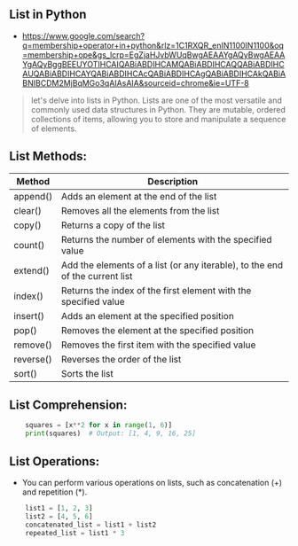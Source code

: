 ## List in Python
- https://www.google.com/search?q=membership+operator+in+python&rlz=1C1RXQR_enIN1100IN1100&oq=membership+ope&gs_lcrp=EgZjaHJvbWUqBwgAEAAYgAQyBwgAEAAYgAQyBggBEEUYOTIHCAIQABiABDIHCAMQABiABDIHCAQQABiABDIHCAUQABiABDIHCAYQABiABDIHCAcQABiABDIHCAgQABiABDIHCAkQABiABNIBCDM2MjBqMGo3qAIAsAIA&sourceid=chrome&ie=UTF-8


>let's delve into lists in Python. Lists are one of the most versatile and commonly used data structures in Python. They are mutable, ordered collections of items, allowing you to store and manipulate a sequence of elements.



## List Methods:
| Method   | Description                                                        |
|----------|--------------------------------------------------------------------|
| append() | Adds an element at the end of the list                             |
| clear()  | Removes all the elements from the list                             |
| copy()   | Returns a copy of the list                                         |
| count()  | Returns the number of elements with the specified value            |
| extend() | Add the elements of a list (or any iterable), to the end of the current list |
| index()  | Returns the index of the first element with the specified value    |
| insert() | Adds an element at the specified position                          |
| pop()    | Removes the element at the specified position                      |
| remove() | Removes the first item with the specified value                    |
| reverse()| Reverses the order of the list                                     |
| sort()   | Sorts the list                                                     |



## List Comprehension:

```python
    squares = [x**2 for x in range(1, 6)]
    print(squares)  # Output: [1, 4, 9, 16, 25]
```

## List Operations:

- You can perform various operations on lists, such as concatenation (+) and repetition (*).

```python
    list1 = [1, 2, 3]
    list2 = [4, 5, 6]
    concatenated_list = list1 + list2
    repeated_list = list1 * 3
```
